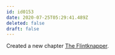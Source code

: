 ```yaml
---
id: id0153
date: 2020-07-25T05:29:41.489Z
deleted: false
draft: false
---
```


Created a new chapter [The Flintknapper][1].

[1]: the-flintknapper.html

